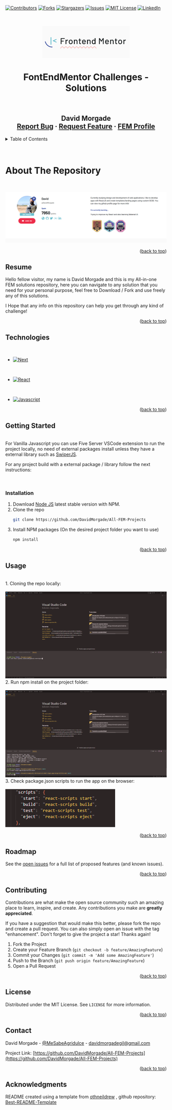 <a name="readme-top"></a>

[![Contributors][contributors-shield]][contributors-url]
[![Forks][forks-shield]][forks-url]
[![Stargazers][stars-shield]][stars-url]
[![Issues][issues-shield]][issues-url]
[![MIT License][license-shield]][license-url]
[![LinkedIn][linkedin-shield]][linkedin-url]

<br />

<br />

<div align="center">
  <a href="https://github.com/DavidMorgade/All-FEM-Projects">
    <img src="Screenshots/FEMLogo.png" alt="Logo" height="100">
  </a>
  
<br />

<h1 align="center">FontEndMentor Challenges - Solutions</h1>

<br />

  <h2 align="center">
    David Morgade
    <br />
    <a href="https://github.com/DavidMorgade/All-FEM-Projects/issues">Report Bug</a>
    ·
    <a href="https://github.com/DavidMorgade/All-FEM-Projects/pulls">Request Feature</a>
        ·
    <a href="https://www.frontendmentor.io/profile/DavidMorgade">FEM Profile</a>
  </h2>
  
</div>

<!-- TABLE OF CONTENTS -->
<details>
  <summary>Table of Contents</summary>
  <ol>
    <li>
      <a href="#about-the-repository">About The Repository</a>
      <ul>
        <li><a href="#resume">Resume</a></li>
      </ul>
      <ul>
        <li><a href="#technologies">Technologies</a></li>
      </ul>
      <ul>
        <li>
          <details>
            <summary>Projects</summary>
            <ol>
              <li><a href="https://github.com/DavidMorgade/All-FEM-Projects/tree/main/01-interactive-card-details-form-main">VANILLAJS - Interactive Card Details Form</a></li>
              <li><a href="https://github.com/DavidMorgade/All-FEM-Projects/tree/main/02-AdviceGeneratorApp-main">VANILLAJS - Advice Generator App</a></li>
              <li><a href="https://github.com/DavidMorgade/All-FEM-Projects/tree/main/03-E-commerce-product-page-main">VANILLAJS - E-Commerce Product Page</a></li>
              <li><a href="https://github.com/DavidMorgade/All-FEM-Projects/tree/main/04-Tip-Calculator-main">VANILLAJS - Tip Calculator</a></li>
              <li><a href="https://github.com/DavidMorgade/All-FEM-Projects/tree/main/05-Interactive-Rate-Component-main">VANILLAJS - Interactive Rate Component</a></li>
              <li><a href="https://github.com/DavidMorgade/All-FEM-Projects/tree/main/06-REACT-Time-Tracking-Dashboard-main">REACT - Time Tracking Dashboard</a></li>
              <li><a href="https://github.com/DavidMorgade/All-FEM-Projects/tree/main/07-NEXTJS-Space-tourism-page-Frontendmentor-main">NEXTJS - Space Tourism SPA</a></li>
              <li><a href="https://github.com/DavidMorgade/All-FEM-Projects/tree/main/08-REACT-Rock-paper-scissor-main">REACT - Rock, Paper, Scissors</a></li>
              <li><a href="https://github.com/DavidMorgade/All-FEM-Projects/tree/main/09-REACT-github-user-search-app-main">REACT - Github User Search App</a></li>
              <li><a href="https://github.com/DavidMorgade/All-FEM-Projects/tree/main/10-REACT-IP-Address-tracker-main">REACT - Ip Address Tracker</a></li>
              <li><a href="https://github.com/DavidMorgade/All-FEM-Projects/tree/main/11-REACT-Triple-themed-QR-component-main">REACT - QR Component</a></li>
              <li><a href="https://github.com/DavidMorgade/All-FEM-Projects/tree/main/12-REACT-Single-page-design-Portfolio-main">REACT - Single Page Design Portfolio</a></li>
              <li><a href="https://github.com/DavidMorgade/All-FEM-Projects/tree/main/13-REACT-Creative-Agency-single-page-main">REACT - Creative Agency Single Page</a></li>
              <li><a href="https://github.com/DavidMorgade/All-FEM-Projects/tree/main/14-VANILLAJS-IntroSection-Dropdown-main">VANILLAJS - IntroSection Dropdown Navigation</a></li>
              <li><a href="https://github.com/DavidMorgade/All-FEM-Projects/tree/main/15-REACT-Password-generator-main">REACT - Password Generator</a></li>
            </ol>
          </details>
        </li>
      </ul>
    </li>
    <li>
      <a href="#getting-started">Getting Started</a>
      <ul>
        <li><a href="#installation">Installation</a></li>
      </ul>
    </li>
    <li><a href="#usage">Usage</a></li>
    <li><a href="#roadmap">Roadmap</a></li>
    <li><a href="#contributing">Contributing</a></li>
    <li><a href="#license">License</a></li>
    <li><a href="#contact">Contact</a></li>

  </ol>
</details>

<!-- ABOUT THE REPOSITORY -->
<br/>
<br/>

# About The Repository

<br/>

[![FEM Profile Screenshot][product-screenshot]](https://example.com)

<p align="right">(<a href="#readme-top">back to top</a>)</p>

## Resume

Hello fellow visitor, my name is David Morgade and this is my All-in-one FEM solutions repository, here you can navigate to any solution that you need for your personal purpose, feel free to Download / Fork and use freely any of this solutions.

I Hope that any info on this repository can help you get through any kind of challenge!

<p align="right">(<a href="#readme-top">back to top</a>)</p>

## Technologies

<br/>

- [![Next][next.js]][next-url]

  <br/>

- [![React][react.js]][react-url]

  <br/>

- [![Javascript][javascript.com]][javascript-url]

<p align="right">(<a href="#readme-top">back to top</a>)</p>

<!-- GETTING STARTED -->

## Getting Started

<br/>
For Vanilla Javascript you can use Five Server VSCode extension to run the project locally, no need of external packages install unless they have a external library such as <a href="https://github.com/DavidMorgade/All-FEM-Projects/issues">SwiperJS</a>.

<br/>

For any project build with a external package / library follow the next instructions:

<br/>

### Installation

1. Download <a href="https://nodejs.org/">Node JS</a> latest stable version with NPM.
2. Clone the repo
   ```sh
   git clone https://github.com/DavidMorgade/All-FEM-Projects
   ```
3. Install NPM packages (On the desired project folder you want to use)
   ```sh
   npm install
   ```

<p align="right">(<a href="#readme-top">back to top</a>)</p>

<!-- USAGE EXAMPLES -->

## Usage

   <br/>
1. Cloning the repo locally:

   <br/>
   <br/>

<img src="Screenshots/EXAMPLE-gitclone.png" alt="Logo" >

   <br/>
2. Run npm install on the project folder:

   <br/>
   <br/>

<img src="Screenshots/EXAMPLE-npminstall.png" alt="Logo" >

   <br/>
3. Check package.json scripts to run the app on the browser:

   <br/>
   <br/>

<img src="Screenshots/EXAMPLE-scripts.png" alt="Logo" >

<p align="right">(<a href="#readme-top">back to top</a>)</p>

<!-- ROADMAP -->

## Roadmap

See the [open issues](https://github.com/DavidMorgade/All-FEM-Projects/issues) for a full list of proposed features (and known issues).

<p align="right">(<a href="#readme-top">back to top</a>)</p>

<!-- CONTRIBUTING -->

## Contributing

Contributions are what make the open source community such an amazing place to learn, inspire, and create. Any contributions you make are **greatly appreciated**.

If you have a suggestion that would make this better, please fork the repo and create a pull request. You can also simply open an issue with the tag "enhancement".
Don't forget to give the project a star! Thanks again!

1. Fork the Project
2. Create your Feature Branch (`git checkout -b feature/AmazingFeature`)
3. Commit your Changes (`git commit -m 'Add some AmazingFeature'`)
4. Push to the Branch (`git push origin feature/AmazingFeature`)
5. Open a Pull Request

<p align="right">(<a href="#readme-top">back to top</a>)</p>

<!-- LICENSE -->

## License

Distributed under the MIT License. See `LICENSE` for more information.

<p align="right">(<a href="#readme-top">back to top</a>)</p>

<!-- CONTACT -->

## Contact

David Morgade - [@MeSabeAgridulce](https://twitter.com/MeSabeAgridulce) - davidmorgadegil@gmail.com

Project Link: [https://github.com/DavidMorgade/All-FEM-Projects](https://github.com/DavidMorgade/All-FEM-Projects)

<p align="right">(<a href="#readme-top">back to top</a>)</p>

## Acknowledgments

README created using a template from <a href="https://github.com/othneildrew">othneildrew</a> , github repository: <a href="https://github.com/othneildrew/Best-README-Template">Best-README-Template</a>

<!-- MARKDOWN LINKS & IMAGES -->
<!-- https://www.markdownguide.org/basic-syntax/#reference-style-links -->

[contributors-shield]: https://img.shields.io/github/contributors/DavidMorgade/All-FEM-Projects.svg?style=for-the-badge
[contributors-url]: https://github.com/DavidMorgade/All-FEM-Projects/graphs/contributors
[forks-shield]: https://img.shields.io/github/forks/DavidMorgade/All-FEM-Projects.svg?style=for-the-badge
[forks-url]: https://github.com/DavidMorgade/All-FEM-Projects/network/members
[stars-shield]: https://img.shields.io/github/stars/DavidMorgade/All-FEM-Projects.svg?style=for-the-badge&color=d6c157
[stars-url]: https://github.com/DavidMorgade/All-FEM-Projects/stargazers
[issues-shield]: https://img.shields.io/github/issues/DavidMorgade/All-FEM-Projects.svg?style=for-the-badge&color=8f0000
[issues-url]: https://github.com/DavidMorgade/All-FEM-Projects/LICENSE
[license-shield]: https://img.shields.io/github/license/DavidMorgade/All-FEM-Projects.svg?style=for-the-badge
[license-url]: https://github.com/DavidMorgade/All-FEM-Projects/blob/master/LICENSE
[linkedin-shield]: https://img.shields.io/badge/-LinkedIn-black.svg?style=for-the-badge&logo=linkedin&logoColor=black&color=1dddd7
[linkedin-url]: https://www.linkedin.com/in/davidmorgade/
[product-screenshot]: Screenshots/ProfileFEM.png
[next.js]: https://img.shields.io/badge/next.js-000000?style=for-the-badge&logo=nextdotjs&logoColor=white
[next-url]: https://nextjs.org/
[react.js]: https://img.shields.io/badge/React-20232A?style=for-the-badge&logo=react&logoColor=61DAFB
[react-url]: https://reactjs.org/
[vue.js]: https://img.shields.io/badge/Vue.js-35495E?style=for-the-badge&logo=vuedotjs&logoColor=4FC08D
[vue-url]: https://vuejs.org/
[angular.io]: https://img.shields.io/badge/Angular-DD0031?style=for-the-badge&logo=angular&logoColor=white
[angular-url]: https://angular.io/
[svelte.dev]: https://img.shields.io/badge/Svelte-4A4A55?style=for-the-badge&logo=svelte&logoColor=FF3E00
[svelte-url]: https://svelte.dev/
[laravel.com]: https://img.shields.io/badge/Laravel-FF2D20?style=for-the-badge&logo=laravel&logoColor=white
[laravel-url]: https://laravel.com
[bootstrap.com]: https://img.shields.io/badge/Bootstrap-563D7C?style=for-the-badge&logo=bootstrap&logoColor=white
[bootstrap-url]: https://getbootstrap.com
[jquery.com]: https://img.shields.io/badge/jQuery-0769AD?style=for-the-badge&logo=jquery&logoColor=white
[jquery-url]: https://jquery.com
[javascript.com]: https://img.shields.io/badge/javascript-000222?style=for-the-badge&logo=javascript&logoColor=yellow
[javascript-url]: https://developer.mozilla.org/en-US/docs/Web/JavaScript
